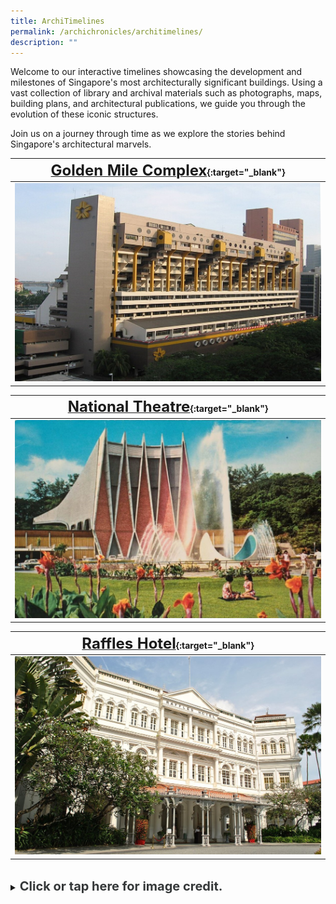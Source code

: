 ```yaml
---
title: ArchiTimelines
permalink: /archichronicles/architimelines/
description: ""
---
```

Welcome to our interactive timelines showcasing the development and milestones of Singapore's most architecturally significant buildings. Using a vast collection of library and archival materials such as photographs, maps, building plans, and architectural publications, we guide you through the evolution of these iconic structures. 

Join us on a journey through time as we explore the stories behind Singapore's architectural marvels.

| [**<font size="5">Golden Mile Complex</font>**](/resource-room/timelines/golden-mile-complex/){:target="_blank"} | 
|-------- | 
| [<img src="/images/golden-mile-complex-photo-1-1.jpg" alt="raffles-hotel" style="width:500px">](/resource-room/timelines/golden-mile-complex/)|

| [**<font size="5">National Theatre</font>**](/resource-room/timelines/national-theatre/){:target="_blank"} | 
|-------- | 
| [<img src="/images/national-theatre-1-1.jpg" alt="raffles-hotel" style="width:500px">](/resource-room/timelines/national-theatre/)|

| [**<font size="5">Raffles Hotel</font>**](/resource-room/timelines/raffles-hotel/){:target="_blank"} | 
|-------- | 
| [<img src="/images/raffles-hotel-sample-1.jpg" alt="raffles-hotel" style="width:500px">](/resource-room/timelines/raffles-hotel/)|

<br>
<details>
<summary><span style="font-weight: 700; font-size: 20px; font-style: normal; color:#353839">Click or tap here for image credit.</span></summary>
<br>	
<span style="font-weight: 400; font-size: 20px; font-style: normal; color:#778899">1. Golden Mile Complex photo by Sengkang via Wiki Commons 
<br>2. National Theatre photo from Ministry of Information and the Arts Collection, courtesy of National Archives of Singapore
<br>3. Raffles Hotel photo by Elisa.rolle via Wiki Commons
</span>
	
</details>